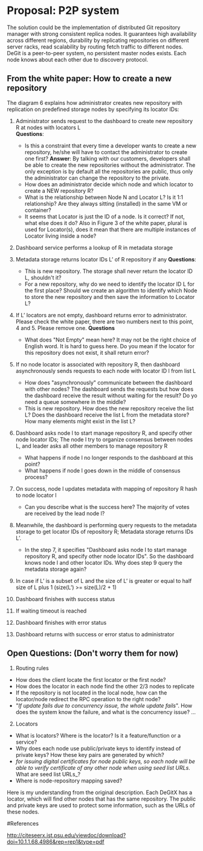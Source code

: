 # Proposal: P2P system

The solution could be the implementation of distributed Git repository manager with strong consistent replica nodes. It guarantees high availability across different regions, durability by replicating repositories on different server racks, read scalability by routing fetch traffic to different nodes. DeGit is a peer-to-peer system, no persistent master nodes exists. Each node knows about each other due to discovery protocol. 

## From the white paper: How to create a new repository
The diagram 6 explains how administrator creates new repository with replication on predefined storage nodes by specifying its locator IDs:
1. Administrator sends request to the dashboard to create new repository R at nodes with locators L  
**Questions**: 
    * Is this a constraint that every time a developer wants to create a new repository, he/she will have to contact the administrator to create one first? **Answer**: By talking with our customers, developers shall be able to create the new repositories without the administrator.  The only exception is by default all the repositories are public, thus only the administrator can change the repository to the private. 
    * How does an administrator decide which node and which locator to create a NEW repository R? 
    * What is the relationship between Node N and Locator L?  Is it 1:1 relationship? Are they always sitting (installed) in the same VM or container? 
    * It seems that Locator is just the ID of a node.  Is it correct? If not, what else does it do? Also in Figure 3 of the white paper, plural is used for Locator(s), does it mean that there are multiple instances of Locator living inside a node? 

2. Dashboard service performs a lookup of R in metadata storage
3. Metadata storage returns locator IDs L’ of R repository if any 
**Questions**:
    * This is new repository.  The storage shall never return the locator ID L, shouldn't it? 
    * For a new repository, why do we need to identify the locator ID L for the first place?  Should we create an algorithm to identify which Node to store the new repository and then save the information to Locator L?  

4. If L’ locators are not empty, dashboard returns error to administrator. Please check the white paper, there are two numbers next to this point, 4 and 5. Please remove one. 
**Questions**
    * What does "Not Empty" mean here? It may not be the right choice of English word.  It is hard to guess here.  Do you mean if the locator for this repository does not exist, it shall return error?  

6. If no node locator is associated with repository R, then dashboard asynchronously sends requests to each node with locator ID l from list L
    * How does "asynchronously" communicate between the dashboard with other nodes? The dashboard sends the requests but how does the dashboard receive the result without waiting for the result? Do yo need a queue somewhere in the middle? 
    * This is new repository.  How does the new repository receive the list L? Does the dashboard receive the list L from the metadata store? How many elements might exist in the list L? 

7. Dashboard asks node l to start manage repository R, and specify other node locator IDs; The node l try to organize consensus between nodes L, and leader asks all other members to manage repository R
    * What happens if node l no longer responds to the dashboard at this point?  
    * What happens if node l goes down in the middle of consensus process? 

8. On success, node l updates metadata with mapping of repository R hash to node locator l
    * Can you describe what is the success here?  The majority of votes are received by the lead node l? 
9. Meanwhile, the dashboard is performing query requests to the metadata storage to get locator IDs of repository R; Metadata storage returns IDs L’.
    * In the step 7, it specifies "Dashboard asks node l to start manage repository R, and specify other node locator IDs".  So the dashboard knows node l and other locator IDs. Why does step 9 query the metadata storage again? 
10. In case if L’ is a subset of L and the size of L’ is greater or equal to half size of L plus 1 (size(L’) >= size(L)/2 + 1)
11. Dashboard finishes with success status
12. If waiting timeout is reached
13. Dashboard finishes with error status
14. Dashboard returns with success or error status to administrator

## Open Questions: (Don't worry them for now)
1. Routing rules
* How does the client locate the first locator or the first node? 
* How does the locator in each node find the other 2/3 nodes to replicate
* If the repository is not located in the local node, how can the locator/node redirect the RPC operation to the right node? 
* "_If update fails due to concurrency issue, the whole update fails_".  How does the system know the failure, and what is the concurrency issue? ... 

2. Locators
* What is locators? Where is the locator?  Is it a feature/function or a service? 
* Why does each node use public/private keys to identify instead of private keys? How these key pairs are generated by which? 
* _for issuing digital certificates for node public keys, so each node will be able to verify certificate of any other node when using seed list URLs_. What are seed list URLs_? 
* Where is node-repository mapping saved? 

Here is my understanding from the original description.  Each DeGitX has a locator, which will find other nodes that has the same repository. The public and private keys are used to protect some information, such as the URLs of these nodes.   

#References

http://citeseerx.ist.psu.edu/viewdoc/download?doi=10.1.1.68.4986&rep=rep1&type=pdf
